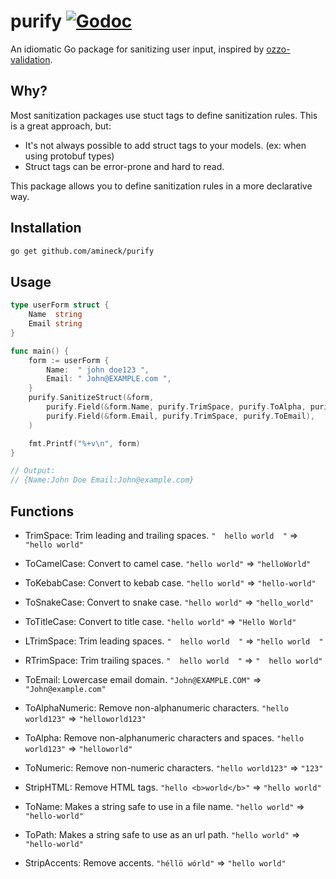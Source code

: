# purify [![Godoc](https://godoc.org/github.com/amineck/purify?status.svg)](https://godoc.org/github.com/amineck/purify)

An idiomatic Go package for sanitizing user input, inspired by [ozzo-validation](https://github.com/go-ozzo/ozzo-validation).

## Why?

Most sanitization packages use stuct tags to define sanitization rules. This is a great approach, but:
- It's not always possible to add struct tags to your models. (ex: when using protobuf types)
- Struct tags can be error-prone and hard to read.

This package allows you to define sanitization rules in a more declarative way.

## Installation

```bash
go get github.com/amineck/purify
```

## Usage

```go
type userForm struct {
	Name  string
	Email string
}

func main() {
	form := userForm {
		Name:  " john doe123 ",
		Email: " John@EXAMPLE.com ",
	}
    purify.SanitizeStruct(&form,
        purify.Field(&form.Name, purify.TrimSpace, purify.ToAlpha, purify.ToTitleCase),
        purify.Field(&form.Email, purify.TrimSpace, purify.ToEmail),
    )

	fmt.Printf("%+v\n", form)
}

// Output:
// {Name:John Doe Email:John@example.com}
```

## Functions

* TrimSpace: Trim leading and trailing spaces. `"  hello world  "` => `"hello world"`

* ToCamelCase: Convert to camel case. `"hello world"` => `"helloWorld"`

* ToKebabCase: Convert to kebab case. `"hello world"` => `"hello-world"`

* ToSnakeCase: Convert to snake case. `"hello world"` => `"hello_world"`

* ToTitleCase: Convert to title case. `"hello world"` => `"Hello World"`

* LTrimSpace: Trim leading spaces. `"  hello world  "` => `"hello world  "`

* RTrimSpace: Trim trailing spaces. `"  hello world  "` => `"  hello world"`

* ToEmail: Lowercase email domain. `"John@EXAMPLE.COM"` => `"John@example.com"`

* ToAlphaNumeric: Remove non-alphanumeric characters. `"hello world123"` => `"helloworld123"`

* ToAlpha: Remove non-alphanumeric characters and spaces. `"hello world123"` => `"helloworld"`

* ToNumeric: Remove non-numeric characters. `"hello world123"` => `"123"`

* StripHTML: Remove HTML tags. `"hello <b>world</b>"` => `"hello world"`

* ToName: Makes a string safe to use in a file name. `"hello world"` => `"hello-world"`

* ToPath: Makes a string safe to use as an url path. `"hello world"` => `"hello-world"`

* StripAccents: Remove accents. `"héllö wórld"` => `"hello world"`